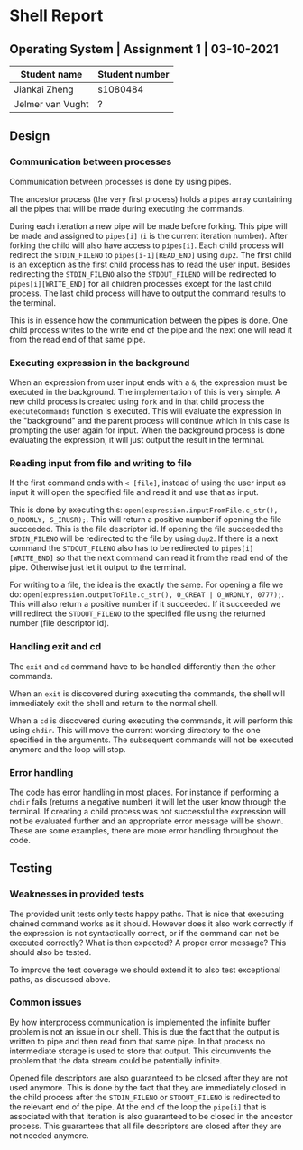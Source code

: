 # Shell Report

## Operating System | Assignment 1 | 03-10-2021

| Student name | Student number |
| ------------ | -------------- | 
| Jiankai Zheng | s1080484 |
| Jelmer van Vught | ? |

## Design

### Communication between processes
Communication between processes is done by using pipes. 

The ancestor process (the very first process) holds a `pipes` array containing all the pipes that will be made during executing the commands.

During each iteration a new pipe will be made before forking. This pipe will be made and assigned to `pipes[i]` (`i` is the current iteration number). After forking the child will also have access to `pipes[i]`. Each child process will redirect the `STDIN_FILENO` to `pipes[i-1][READ_END]` using `dup2`. The first child is an exception as the first child process has to read the user input. Besides redirecting the `STDIN_FILENO` also the `STDOUT_FILENO` will be redirected to `pipes[i][WRITE_END]` for all children processes except for the last child process. The last child process will have to output the command results to the terminal.

This is in essence how the communication between the pipes is done. One child process writes to the write end of the pipe and the next one will read it from the read end of that same pipe.

### Executing expression in the background
When an expression from user input ends with a `&`, the expression must be executed in the background. The implementation of this is very simple. A new child process is created using `fork` and in that child process the `executeCommands` function is executed. This will evaluate the expression in the "background" and the parent process will continue which in this case is prompting the user again for input. When the background process is done evaluating the expression, it will just output the result in the terminal.

### Reading input from file and writing to file
If the first command ends with `< [file]`, instead of using the user input as input it will open the specified file and read it and use that as input. 

This is done by executing this: `open(expression.inputFromFile.c_str(), O_RDONLY, S_IRUSR);`. This will return a positive number if opening the file succeeded. This is the file descriptor id. If opening the file succeeded the `STDIN_FILENO` will be redirected to the file by using `dup2`. If there is a next command the `STDOUT_FILENO` also has to be redirected to `pipes[i][WRITE_END]` so that the next command can read it from the read end of the pipe. Otherwise just let it output to the terminal.

For writing to a file, the idea is the exactly the same. For opening a file we do: `open(expression.outputToFile.c_str(), O_CREAT | O_WRONLY, 0777);`. This will also return a positive number if it succeeded. If it succeeded we will redirect the `STDOUT_FILENO` to the specified file using the returned number (file descriptor id). 

### Handling exit and cd
The `exit` and `cd` command have to be handled differently than the other commands. 

When an `exit` is discovered during executing the commands, the shell will immediately exit the shell and return to the normal shell.

When a `cd` is discovered during executing the commands, it will perform this using `chdir`. This will move the current working directory to the one specified in the arguments. The subsequent commands will not be executed anymore and the loop will stop.

### Error handling
The code has error handling in most places. For instance if performing a `chdir` fails (returns a negative number) it will let the user know through the terminal. If creating a child process was not successful the expression will not be evaluated further and an appropriate error message will be shown. These are some examples, there are more error handling throughout the code.

## Testing 
### Weaknesses in provided tests
The provided unit tests only tests happy paths. That is nice that executing chained command works as it should. However does it also work correctly if the expression is not syntactically correct, or if the command can not be executed correctly? What is then expected? A proper error message? This should also be tested. 

To improve the test coverage we should extend it to also test exceptional paths, as discussed above.

### Common issues
By how interprocess communication is implemented the infinite buffer problem is not an issue in our shell. This is due the fact that the output is written to pipe and then read from that same pipe. In that process no intermediate storage is used to store that output. This circumvents the problem that the data stream could be potentially infinite.

Opened file descriptors are also guaranteed to be closed after they are not used anymore. This is done by the fact that they are immediately closed in the child process after the `STDIN_FILENO` or `STDOUT_FILENO` is redirected to the relevant end of the pipe. At the end of the loop the `pipe[i]` that is associated with that iteration is also guaranteed to be closed in the ancestor process. This guarantees that all file descriptors are closed after they are not needed anymore.